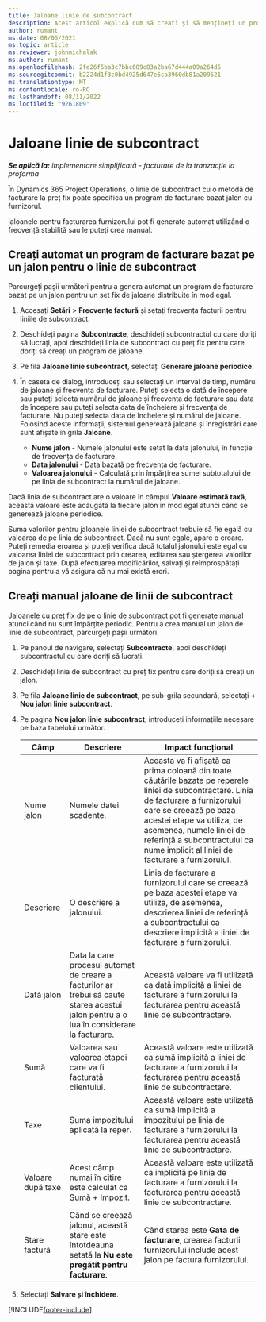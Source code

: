 ```yaml
---
title: Jaloane linie de subcontract
description: Acest articol explică cum să creați și să mențineți un program de facturare bazat pe etape pentru un subcontract cu un furnizor.
author: rumant
ms.date: 08/06/2021
ms.topic: article
ms.reviewer: johnmichalak
ms.author: rumant
ms.openlocfilehash: 2fe26f5ba3c7bbc689c83a2ba67d444a09a264d5
ms.sourcegitcommit: b2224d1f3c0bd4925d647e6ca3960db81a209521
ms.translationtype: MT
ms.contentlocale: ro-RO
ms.lasthandoff: 08/11/2022
ms.locfileid: "9261809"
---
```

# <a name="subcontract-line-milestones"></a>Jaloane linie de subcontract

_**Se aplică la:** implementare simplificată - facturare de la tranzacție la proforma_

În Dynamics 365 Project Operations, o linie de subcontract cu o metodă de facturare la preț fix poate specifica un program de facturare bazat jalon cu furnizorul.

jaloanele pentru facturarea furnizorului pot fi generate automat utilizând o frecvență stabilită sau le puteți crea manual.

## <a name="automatically-create-a-milestone-based-invoice-schedule-for-a-subcontract-line"></a>Creați automat un program de facturare bazat pe un jalon pentru o linie de subcontract

Parcurgeți pașii următori pentru a genera automat un program de facturare bazat pe un jalon pentru un set fix de jaloane distribuite în mod egal.

1. Accesați **Setări** > **Frecvențe factură** și setați frecvența facturii pentru liniile de subcontract.
2. Deschideți pagina **Subcontracte**, deschideți subcontractul cu care doriți să lucrați, apoi deschideți linia de subcontract cu preț fix pentru care doriți să creați un program de jaloane.
3. Pe fila **Jaloane linie subcontract**, selectați **Generare jaloane periodice**.
4. În caseta de dialog, introduceți sau selectați un interval de timp, numărul de jaloane și frecvența de facturare. Puteți selecta o dată de începere sau puteți selecta numărul de jaloane și frecvența de facturare sau data de începere sau puteți selecta data de încheiere și frecvența de facturare. Nu puteți selecta data de încheiere și numărul de jaloane.
Folosind aceste informații, sistemul generează jaloane și înregistrări care sunt afișate în grila **Jaloane**.

   - **Nume jalon** - Numele jalonului este setat la data jalonului, în funcție de frecvența de facturare.
   - **Data jalonului** - Data bazată pe frecvența de facturare.
   - **Valoarea jalonului** - Calculată prin împărțirea sumei subtotalului de pe linia de subcontract la numărul de jaloane.

Dacă linia de subcontract are o valoare în câmpul **Valoare estimată taxă**, această valoare este adăugată la fiecare jalon în mod egal atunci când se generează jaloane periodice.

Suma valorilor pentru jaloanele liniei de subcontract trebuie să fie egală cu valoarea de pe linia de subcontract. Dacă nu sunt egale, apare o eroare. Puteți remedia eroarea și puteți verifica dacă totalul jalonului este egal cu valoarea liniei de subcontract prin crearea, editarea sau ștergerea valorilor de jalon și taxe. După efectuarea modificărilor, salvați și reîmprospătați pagina pentru a vă asigura că nu mai există erori.

## <a name="manually-create-subcontract-line-milestones"></a>Creați manual jaloane de linii de subcontract

Jaloanele cu preț fix de pe o linie de subcontract pot fi generate manual atunci când nu sunt împărțite periodic. Pentru a crea manual un jalon de linie de subcontract, parcurgeți pașii următori.

1. Pe panoul de navigare, selectați **Subcontracte**, apoi deschideți subcontractul cu care doriți să lucrați.
2. Deschideți linia de subcontract cu preț fix pentru care doriți să creați un jalon.
3. Pe fila **Jaloane linie de subcontract**, pe sub-grila secundară, selectați **+ Nou jalon linie subcontract**.
4. Pe pagina **Nou jalon linie subcontract**, introduceți informațiile necesare pe baza tabelului următor.

    | Câmp | Descriere |Impact funcțional|
    | --- | --- |----------------------|
    | Nume jalon | Numele datei scadente. |Aceasta va fi afișată ca prima coloană din toate căutările bazate pe reperele liniei de subcontractare. Linia de facturare a furnizorului care se creează pe baza acestei etape va utiliza, de asemenea, numele liniei de referință a subcontractului ca nume implicit al liniei de facturare a furnizorului.|
    | Descriere | O descriere a jalonului. |Linia de facturare a furnizorului care se creează pe baza acestei etape va utiliza, de asemenea, descrierea liniei de referință a subcontractului ca descriere implicită a liniei de facturare a furnizorului.|
    | Dată jalon | Data la care procesul automat de creare a facturilor ar trebui să caute starea acestui jalon pentru a o lua în considerare la facturare.| Această valoare va fi utilizată ca dată implicită a liniei de facturare a furnizorului la facturarea pentru această linie de subcontractare. |
    | Sumă | Valoarea sau valoarea etapei care va fi facturată clientului. |Această valoare este utilizată ca sumă implicită a liniei de facturare a furnizorului la facturarea pentru această linie de subcontractare. |
    | Taxe | Suma impozitului aplicată la reper.| Această valoare este utilizată ca sumă implicită a impozitului pe linia de facturare a furnizorului la facturarea pentru această linie de subcontractare. |
    | Valoare după taxe | Acest câmp numai în citire este calculat ca Sumă + Impozit.|Această valoare este utilizată ca implicită pe linia de facturare a furnizorului la facturarea pentru această linie de subcontractare. |
    | Stare factură | Când se creează jalonul, această stare este întotdeauna setată la **Nu este pregătit pentru facturare**.|  Când starea este **Gata de facturare**, crearea facturii furnizorului include acest jalon pe factura furnizorului. |

5. Selectați **Salvare și închidere**.


[!INCLUDE[footer-include](../../includes/footer-banner.md)]
